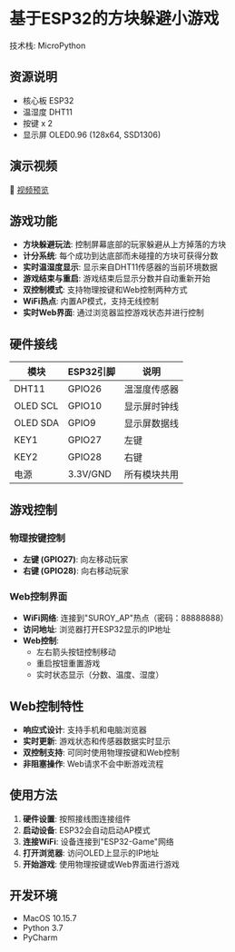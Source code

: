 # 基于ESP32的方块躲避小游戏

技术栈: MicroPython

## 资源说明

- 核心板 ESP32
- 温湿度 DHT11
- 按键 x 2
- 显示屏 OLED0.96 (128x64, SSD1306)

## 演示视频

🎥 [视频预览](https://www.bilibili.com/video/BV1p14vzXEVL/)

## 游戏功能

- **方块躲避玩法**: 控制屏幕底部的玩家躲避从上方掉落的方块
- **计分系统**: 每个成功到达底部而未碰撞的方块可获得分数
- **实时温湿度显示**: 显示来自DHT11传感器的当前环境数据
- **游戏结束与重启**: 游戏结束后显示分数并自动重新开始
- **双控制模式**: 支持物理按键和Web控制两种方式
- **WiFi热点**: 内置AP模式，支持无线控制
- **实时Web界面**: 通过浏览器监控游戏状态并进行控制

## 硬件接线

| 模块      | ESP32引脚 | 说明     |
|----------|----------|--------|
| DHT11    | GPIO26    | 温湿度传感器 |
| OLED SCL | GPIO10    | 显示屏时钟线 |
| OLED SDA | GPIO9     | 显示屏数据线 |
| KEY1     | GPIO27    | 左键     |
| KEY2     | GPIO28    | 右键     |
| 电源      | 3.3V/GND | 所有模块共用 |

## 游戏控制

### 物理按键控制
- **左键 (GPIO27)**: 向左移动玩家
- **右键 (GPIO28)**: 向右移动玩家

### Web控制界面
- **WiFi网络**: 连接到"SUROY_AP"热点（密码：88888888）
- **访问地址**: 浏览器打开ESP32显示的IP地址
- **Web控制**:
  - 左右箭头按钮控制移动
  - 重启按钮重置游戏
  - 实时状态显示（分数、温度、湿度）

## Web控制特性

- **响应式设计**: 支持手机和电脑浏览器
- **实时更新**: 游戏状态和传感器数据实时显示
- **双控制支持**: 可同时使用物理按键和Web控制
- **非阻塞操作**: Web请求不会中断游戏流程

## 使用方法

1. **硬件设置**: 按照接线图连接组件
2. **启动设备**: ESP32会自动启动AP模式
3. **连接WiFi**: 设备连接到"ESP32-Game"网络
4. **打开浏览器**: 访问OLED上显示的IP地址
5. **开始游戏**: 使用物理按键或Web界面进行游戏

## 开发环境

+ MacOS 10.15.7
+ Python 3.7
+ PyCharm
